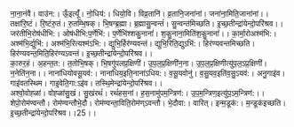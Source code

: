 

  
ना॒ना॒नंवै। वाउ॑न:। ऊँ॒इत्यूँ॑। नो॒धिय॑:। धियो॒वि। विव्र॒तानि॑। व्र॒तानि॒जना॑नां। जना॑ना॒मिति॒जाना॑नां।। तक्षा॑रि॒ष्टं। रि॒ष्टंरु॒तं। रु॒तम्भि॒षक्। भि॒षग्ब्र॒ह्मा। ब्र॒ह्मासु॒न्वन्तं॑। सु॒न्वन्त॑मिच्छति। इ॒च्छ॒तीन्द्रा॑येन्दो॒परि॑श्रव।।  
जर॑तीभि॒रोष॑धीभि:। ओष॑धीभि:प॒र्णेभि॑:। प॒र्णेभि॑श्शकु॒नानां॑। श॒कु॒नाना॒मिति॑श॒कु॒नानां॑।। का॒र्मा॒रोअश्म॑भि:। अश्म॑भि॒र्द्युभि॑:। अश्म॑भि॒रित्यश्म॑ऽभि:। द्युभि॒र्हिर॑ण्यवन्तं। द्युभि॒रिति॒द्युऽभि॑:। हिर॑ण्यवन्तमिच्छति। हिर॑ण्यवन्त॒मिति॒हिर॑ण्यऽवन्तं। इ॒च्छ॒तीन्द्रा॑येन्दो॒परि॑श्रव।।  
का॒रुर॒हं। अ॒हन्त॒त:। त॒तोभि॒षक्। भि॒षगु॑पलप्र॒क्षिणी॑। उ॒प॒ल॒प्र॒क्षिणी॑न॒ना। उ॒प॒ल॒प्र॒क्षिणीत्यु॑प॒ल॒ऽप्र॒क्षिणी॑। न॒नेति॑न॒ना।। नाना॑धियोवसू॒यव॑:। नाना॑धिय॒इति॒नाना॑ऽधिय:। व॒सू॒यवोनु॑। व॒सु॒यव॒इति॑व॒सु॒ऽयव॑:। अनु॒गाइ॑व। गाइ॑वतस्थिम। गाइ॒वेति॒गा:ऽइ॑व। तस्थि॒मेन्द्रा॑येन्दो॒परि॑श्रव।।  
अश्वो॒वोह्ळा॑। वोह्ळा॑सु॒खं। सु॒खंरथं॑। रथं॑हस॒नां। ह॒स॒नामु॑पम॒न्त्रिण॑:। उ॒प॒म॒न्त्रिण॒इत्यु॑प॒ऽम॒न्त्रिण॑:।। शेपो॒रोम॑ण्वन्तौ। रोम॑ण्वन्तौभे॒दौ। रोम॑ण्वन्ता॒विति॒रोम॑ण्ऽवन्तौ। भे॒दौवा:। वारित्। इन्म॒डूक॑:। म॒न्डूक॑इच्छति। इ॒च्छ॒तीन्द्रा॑येन्दो॒परि॑श्रव।।25।।  
